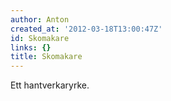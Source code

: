 ```yaml
---
author: Anton
created_at: '2012-03-18T13:00:47Z'
id: Skomakare
links: {}
title: Skomakare
---
```


Ett hantverkaryrke.
